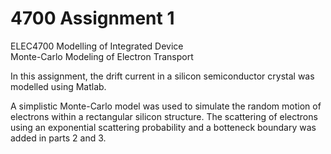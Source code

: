 # 4700 Assignment 1
ELEC4700 Modelling of Integrated Device  
Monte-Carlo Modeling of Electron Transport

In this assignment, the drift current in a silicon semiconductor crystal was modelled using Matlab. 

A simplistic Monte-Carlo model was used to simulate the random motion of electrons within a rectangular silicon structure. The scattering of electrons using an exponential scattering probability and a botteneck boundary was added in parts 2 and 3. 
